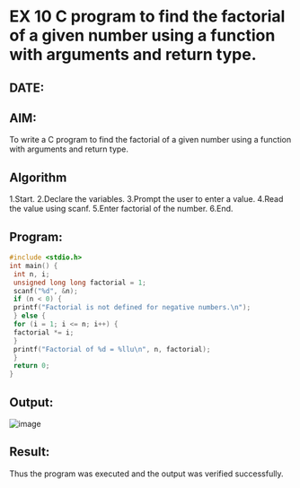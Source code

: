 # EX 10 C program to find the factorial of a given number using a function with arguments and return type.
## DATE:
## AIM:
To write a C program to find the factorial of a given number using a function with arguments and return type.

## Algorithm
1.Start.
2.Declare the variables.
3.Prompt the user to enter a value.
4.Read the value using scanf.
5.Enter factorial of the number.
6.End. 

## Program:
```c
#include <stdio.h>
int main() {
 int n, i;
 unsigned long long factorial = 1;
 scanf("%d", &n);
 if (n < 0) {
 printf("Factorial is not defined for negative numbers.\n");
 } else {
 for (i = 1; i <= n; i++) {
 factorial *= i;
 }
 printf("Factorial of %d = %llu\n", n, factorial);
 }
 return 0;
}
```

## Output:
![image](https://github.com/user-attachments/assets/2f222b2b-2dac-422c-9d73-4c16ba57ab7c)


## Result:
Thus the program was executed and the output was verified successfully.

